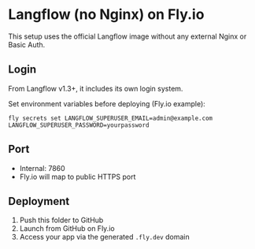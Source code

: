 # Langflow (no Nginx) on Fly.io

This setup uses the official Langflow image without any external Nginx or Basic Auth.

## Login

From Langflow v1.3+, it includes its own login system.

Set environment variables before deploying (Fly.io example):

```
fly secrets set LANGFLOW_SUPERUSER_EMAIL=admin@example.com LANGFLOW_SUPERUSER_PASSWORD=yourpassword
```

## Port

- Internal: 7860
- Fly.io will map to public HTTPS port

## Deployment

1. Push this folder to GitHub
2. Launch from GitHub on Fly.io
3. Access your app via the generated `.fly.dev` domain